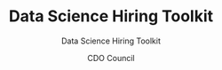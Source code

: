 ---
title: Data Science Hiring Toolkit
subtitle: Data Science Hiring Toolkit
layout: success-stories-post
author: CDO Council
permalink: /success-stories/Data-Science-Hiring-Toolkit/
description: |
    The Federal CDO Council's Data Culture of the Workforce Working Group, in line with Executive Order 14110, introduced the <a href="https://resources.data.gov/assets/documents/CDO_Hiring_A_Data_Scientist_508.pdf"> Data Science Hiring Toolkit</a> to support federal agencies in recruiting top data science talent. 
tag: Data Culture
# required, this is what becomes the filter
category: data-culture
redirect_to: https://www.cdo.gov/data-science-hiring-toolkit/ 
---